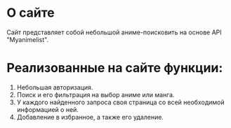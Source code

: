 # О сайте

Сайт представляет собой небольшой аниме-поисковить на основе API "Myanimelist".

# Реализованные на сайте функции:

1. Небольшая авторизация.
2. Поиск и его фильтрация на выбор аниме или манга.
3. У каждого найденного запроса своя страница со всей необходимой информацией о ней.
4. Добавление в избранное, а также его удаление.

